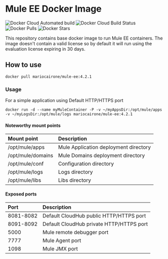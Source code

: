 # Mule EE Docker Image
![Docker Cloud Automated build](https://img.shields.io/docker/cloud/automated/mariocairone/mule-ee) ![Docker Cloud Build Status](https://img.shields.io/docker/cloud/build/mariocairone/mule-ee) ![Docker Pulls](https://img.shields.io/docker/pulls/mariocairone/mule-ee) ![Docker Stars](https://img.shields.io/docker/stars/mariocairone/mule-ee)

This repository contains base docker image to run Mule EE containers.
The image doesn't contain a valid license so by default it will run using the evaluation license expiring in 30 days.
## How to use
```
docker pull mariocairone/mule-ee:4.2.1
```

### Usage

For a simple application using Default HTTP/HTTPS port

```
docker run -d --name myMuleContainer -P -v ~/myAppsDir:/opt/mule/apps  -v ~/myLogsDir:/opt/mule/logs mariocairone/mule-ee:4.2.1
```

#### Noteworthy mount points

| Mount point       | Description                           |
|:------------------|:--------------------------------------|
| /opt/mule/apps    | Mule Application deployment directory |
| /opt/mule/domains | Mule Domains deployment directory     |
| /opt/mule/conf    | Configuration directory               |
| /opt/mule/logs    | Logs directory                        |
| /opt/mule/libs    | Libs directory                        |

#### Exposed ports

| Port      | Description                              |
|:----------|:-----------------------------------------|
| 8081-8082 | Default CloudHub public HTTP/HTTPS port  |
| 8091-8092 | Default CloudHub private HTTP/HTTPS port |
| 5000      | Mule remote debugger port                |
| 7777      | Mule Agent port                          |
| 1098      | Mule JMX port                            |
